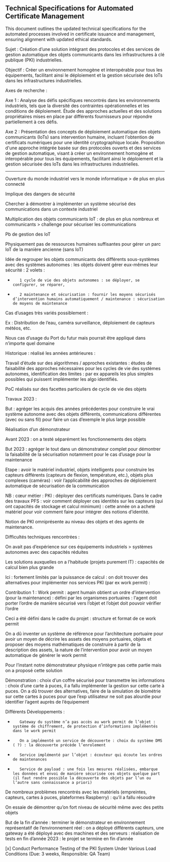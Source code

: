 ## Technical Specifications for Automated Certificate Management
This document outlines the updated technical specifications for the automated processes involved in certificate issuance and management, ensuring alignment with updated ethical standards.

Sujet :
Création d’une solution intégrant des protocoles et des services de gestion automatique des objets communicants dans les infrastructures à clé publique (PKI) industrielles.

Objectif :
Créer un environnement homogène et interopérable pour tous les équipements, facilitant ainsi le déploiement et la gestion sécurisée des IoTs dans les infrastructures industrielles. 

Axes de recherche :

Axe 1 : Analyse des défis spécifiques rencontrés dans les environnements industriels, tels que la diversité des contraintes opérationnelles et les conditions de déploiement. Étude des approches actuelles et des solutions propriétaires mises en place par différents fournisseurs pour répondre partiellement à ces défis.


Axe 2 : Présentation des concepts de déploiement automatique des objets communicants (IoTs) sans intervention humaine, incluant l'obtention de certificats numériques pour une identité cryptographique locale. Proposition d'une approche intégrée basée sur des protocoles ouverts et des services de gestion automatique, visant à créer un environnement homogène et interopérable pour tous les équipements, facilitant ainsi le déploiement et la gestion sécurisée des IoTs dans les infrastructures industrielles.

---


Ouverture du monde industriel vers le monde informatique > de plus en plus connecté

Implique des dangers de sécurité

 

Chercher à démontrer à implémenter un système sécurisé des communications dans un contexte industriel

Multiplication des objets communicants IoT : de plus en plus nombreux et communicants > challenge pour sécuriser les communications

Pb de gestion des IoT

Physiquement pas de ressources humaines suffisantes pour gérer un parc IoT de la manière ancienne (sans IoT)

 

Idée de regrouper les objets communicants des différents sous-systèmes avec des systèmes autonomes : les objets doivent gérer eux-mêmes leur sécurité : 2 volets :

-        1 cycle de vie des objets autonomes : se déployer, se configurer, se réparer,

-        2 maintenance et sécurisation : fournir les moyens sécurisés d’intervention humains automatiquement / maintenance : sécurisation de moyens de maintenance

 

Cas d’usages très variés possiblement :

Ex : Distribution de l’eau, caméra surveillance, déploiement de capteurs météos, etc.

 

Nous cas d’usage du Port du futur mais pourrait être appliqué dans n’importe quel domaine

 

Historique : réalisé les années antérieures :

Travail d’étude sur des algorithmes / approches existantes : études de faisabilité des approches nécessaires pour les cycles de vie des systèmes autonomes, identification des limites : par ex appareils les plus simples possibles qui puissent implémenter les algo identifiés.

PoC réalisés sur des facettes particuliers de cycle de vie des objets

 

 

Travaux 2023 :

But : agréger les acquis des années précédentes pour construire le vrai système autonome avec des objets différents, communications différentes (avec ou sans fil) pour faire un cas d’exemple le plus large possible

Réalisation d’un démonstrateur

Avant 2023 : on a testé séparément les fonctionnements des objets

But 2023 : agréger le tout dans un démonstrateur complet pour démontrer la faisabilité de la sécurisation notamment pour le cas d’usage pour la maintenance

 

Etape : avoir le matériel industriel, objets intelligents pour construire les capteurs différents (capteurs de flexion, température, etc.), objets plus complexes (caméras) : voir l’applicabilité des approches de déploiement automatique de sécurisation de la communication

 

NB : cœur métier : PKI : déployer des certificats numériques. Dans le cadre des travaux PFS : voir comment déployer ces identités sur les capteurs (qui ont capacités de stockage et calcul minimum) : cette année on a acheté matériel pour voir comment faire pour intégrer des notions d’identité.

 

Notion de PKI omniprésente au niveau des objets et des agents de maintenance.

 

Difficultés techniques rencontrées :

On avait pas d’expérience sur ces équipements industriels > systèmes autonomes avec des capacités réduites

Les solutions auxquelles on a l’habitude (projets purement IT) : capacités de calcul bien plus grande

Ici : fortement limités par la puissance de calcul : on doit trouver des alternatives pour implémenter nos services PKI (par ex work permit) :

 

Contribution 1 : Work permit : agent humain obtient un ordre d’intervention (pour la maintenance) : défini par les organismes portuaires : l‘agent doit porter l’ordre de manière sécurisé vers l’objet et l’objet doit pouvoir vérifier l’ordre

Ceci a été défini dans le cadre du projet : structure et format de ce work permit

On a dû inventer un système de référence pour l’architecture portuaire pour avoir un moyen de décrire les assets des moyens portuaires, objets et proposer des moyens mathématiques de construire à partir de la description des assets, la nature de l’intervention pour avoir un moyen automatique de générer le work permit

Pour l’instant notre démonstrateur physique n’intègre pas cette partie mais on a proposé cette solution

 

Démonstration : choix d’un coffre sécurisé pour transmettre les informations : choix d’une carte à puces, il a fallu implémenter la gestion sur cette carte à puces. On a dû trouver des alternatives, faire de la simulation de biométrie sur cette cartes à puces pour que l’exp utilisateur ne soit pas alourdie pour identifier l’agent auprès de l’équipement

 

Différents Développements :

-        Gateway du système n’a pas accès au work permit de l’objet : système de chiffrement, de protection d’informations implémentés dans le work permit

-        On a implémenté un service de découverte : choix du système DMS ( ?) : la découverte précède l’enrolement

-        Service implémenté par l’objet : écouteur qui écoute les ordres de maintenances

-        Service de payload : une fois les mesures réalisées, embarque les données et envoi de manière sécurisée ces objets quelque part (il faut rendre possible la découverte des objets par l’un ou l’autre sans connaissance a priori)

De nombreux problèmes rencontrés avec les matériels (empreintes, capteurs, cartes à puces, plateformes Raspberry) : qu’il a fallu résoudre

On essaie de démontrer qu’on fort niveau de sécurité même avec des petits objets

 

But de la fin d’année : terminer le démonstrateur en environnement représentatif de l’environnement réel : on a déployé différents capteurs, une gateway a été déployé avec des machines et des serveurs : réalisation de tests en fin d’année 2023 : le projet se termine en fin d’année

[x] Conduct Performance Testing of the PKI System Under Various Load Conditions (Due: 3 weeks, Responsible: QA Team)
